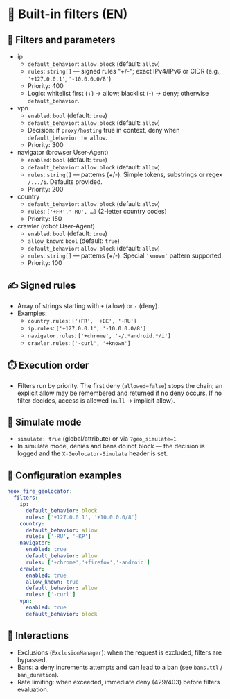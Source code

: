 # 🧱 Built-in filters (EN)

## 🧩 Filters and parameters
- ip
  - `default_behavior`: `allow|block` (default: `allow`)
  - `rules`: `string[]` — signed rules "+/-"; exact IPv4/IPv6 or CIDR (e.g., `'+127.0.0.1'`, `'-10.0.0.0/8'`)
  - Priority: 400
  - Logic: whitelist first (+) -> allow; blacklist (-) -> deny; otherwise `default_behavior`.
- vpn
  - `enabled`: `bool` (default: `true`)
  - `default_behavior`: `allow|block` (default: `allow`)
  - Decision: if `proxy/hosting` true in context, deny when `default_behavior != allow`.
  - Priority: 300
- navigator (browser User-Agent)
  - `enabled`: `bool` (default: `true`)
  - `default_behavior`: `allow|block` (default: `allow`)
  - `rules`: `string[]` — patterns (+/-). Simple tokens, substrings or regex `/.../i`. Defaults provided.
  - Priority: 200
- country
  - `default_behavior`: `allow|block` (default: `allow`)
  - `rules`: `['+FR','-RU', …]` (2-letter country codes)
  - Priority: 150
- crawler (robot User-Agent)
  - `enabled`: `bool` (default: `true`)
  - `allow_known`: `bool` (default: `true`)
  - `default_behavior`: `allow|block` (default: `allow`)
  - `rules`: `string[]` — patterns (+/-). Special `'known'` pattern supported.
  - Priority: 100

## ✍️ Signed rules
- Array of strings starting with `+` (allow) or `-` (deny).
- Examples:
  - `country.rules`: `['+FR', '+BE', '-RU']`
  - `ip.rules`:      `['+127.0.0.1', '-10.0.0.0/8']`
  - `navigator.rules`: `['+chrome', '-/.*android.*/i']`
  - `crawler.rules`: `['-curl', '+known']`

## ⏱️ Execution order
- Filters run by priority. The first deny (`allowed=false`) stops the chain; an explicit allow may be remembered and returned if no deny occurs. If no filter decides, access is allowed (`null` -> implicit allow).

## 🧪 Simulate mode
- `simulate: true` (global/attribute) or via `?geo_simulate=1`
- In simulate mode, denies and bans do not block — the decision is logged and the `X-Geolocator-Simulate` header is set.

## 🧷 Configuration examples

```yaml
neox_fire_geolocator:
  filters:
    ip:
      default_behavior: block
      rules: ['+127.0.0.1', '+10.0.0.0/8']
    country:
      default_behavior: allow
      rules: ['-RU', '-KP']
    navigator:
      enabled: true
      default_behavior: allow
      rules: ['+chrome','+firefox','-android']
    crawler:
      enabled: true
      allow_known: true
      default_behavior: allow
      rules: ['-curl']
    vpn:
      enabled: true
      default_behavior: block
```

## 🔗 Interactions
- Exclusions (`ExclusionManager`): when the request is excluded, filters are bypassed.
- Bans: a deny increments attempts and can lead to a ban (see `bans.ttl` / `ban_duration`).
- Rate limiting: when exceeded, immediate deny (429/403) before filters evaluation.
